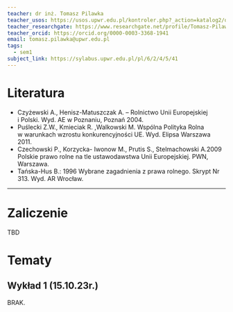 ```yaml
---
teacher: dr inż. Tomasz Pilawka
teacher_usos: https://usos.upwr.edu.pl/kontroler.php?_action=katalog2/osoby/pokazOsobe&os_id=16967
teacher_researchgate: https://www.researchgate.net/profile/Tomasz-Pilawka-3
teacher_orcid: https://orcid.org/0000-0003-3368-1941
email: tomasz.pilawka@upwr.edu.pl
tags:
  - sem1
subject_link: https://sylabus.upwr.edu.pl/pl/6/2/4/5/41
---
```

# Literatura
- Czyżewski A., Henisz-Matuszczak A. – Rolnictwo Unii Europejskiej i Polski. Wyd. AE w Poznaniu, Poznań 2004.
- Puślecki Z.W., Kmieciak R. ,Walkowski M. Wspólna Polityka Rolna w warunkach wzrostu konkurencyjności UE. Wyd. Elipsa Warszawa 2011.
- Czechowski P., Korzycka- Iwonow M., Prutis S., Stelmachowski A.2009 Polskie prawo rolne na tle ustawodawstwa Unii Europejskiej. PWN, Warszawa.
- Tańska-Hus B.: 1996 Wybrane zagadnienia z prawa rolnego. Skrypt Nr 313. Wyd. AR Wrocław.
---
# Zaliczenie
TBD

# Tematy
## Wykład 1 (15.10.23r.)
BRAK.